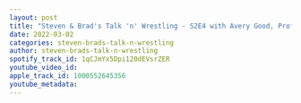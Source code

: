 ```yaml
---
layout: post
title: "Steven & Brad's Talk 'n' Wrestling - S2E4 with Avery Good, Professional Wrestler"
date: 2022-03-02
categories: steven-brads-talk-n-wrestling
author: steven-brads-talk-n-wrestling
spotify_track_id: 1qCJmYx5Dpi120dEVsrZER
youtube_video_id: 
apple_track_id: 1000552645356
youtube_metadata: 
---
```

